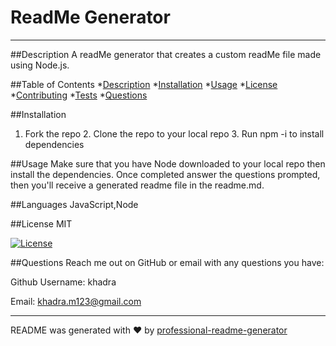 
  # ReadMe Generator
  
  ---

  ##Description
   A readMe generator that creates a custom readMe file made using Node.js.

  ##Table of Contents
  *[Description](#description)
  *[Installation](#installation)
  *[Usage](#usage)
  *[License](#license)
  *[Contributing](#contribution)
  *[Tests](#tests)
  *[Questions](#questions)

  ##Installation
  1. Fork the repo 2. Clone the repo to your local repo 3. Run npm -i to install dependencies

  ##Usage
  Make sure that you have Node downloaded to your local repo then install the dependencies. Once completed answer the questions prompted, then you'll receive a generated readme file in the readme.md.

  ##Languages
  JavaScript,Node

  ##License
  MIT

  [![License](https://img.shields.io/badge/License-MIT-green)](https://opensource.org/licenses/MIT)
  
  ##Questions
  Reach me out on GitHub or email with any questions you have:

  Github Username: khadra

  Email: khadra.m123@gmail.com

  ----
  README was generated with ❤️ by [professional-readme-generator](https://github.com/khadram123/readme-generator.git)
  
